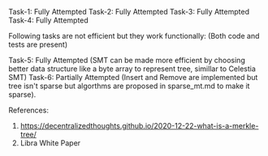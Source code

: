 Task-1: Fully Attempted
Task-2: Fully Attempted
Task-3: Fully Attempted
Task-4: Fully Attempted

Following tasks are not efficient but they work functionally: (Both code and tests are present)

Task-5: Fully Attempted (SMT can be made more efficient by choosing better data structure 
like a byte array to represent tree, simillar to Celestia SMT)
Task-6: Partially Attempted (Insert and Remove are implemented
but tree isn't sparse but algorthms are proposed in sparse_mt.md to make it sparse).

References: 
1. https://decentralizedthoughts.github.io/2020-12-22-what-is-a-merkle-tree/
2. Libra White Paper